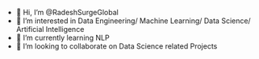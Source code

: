 - 👋 Hi, I’m @RadeshSurgeGlobal
- 👀 I’m interested in Data Engineering/ Machine Learning/ Data Science/ Artificial Intelligence
- 🌱 I’m currently learning NLP
- 💞️ I’m looking to collaborate on Data Science related Projects

<!---
RadeshSurgeGlobal/RadeshSurgeGlobal is a ✨ special ✨ repository because its `README.md` (this file) appears on your GitHub profile.
You can click the Preview link to take a look at your changes.
--->
